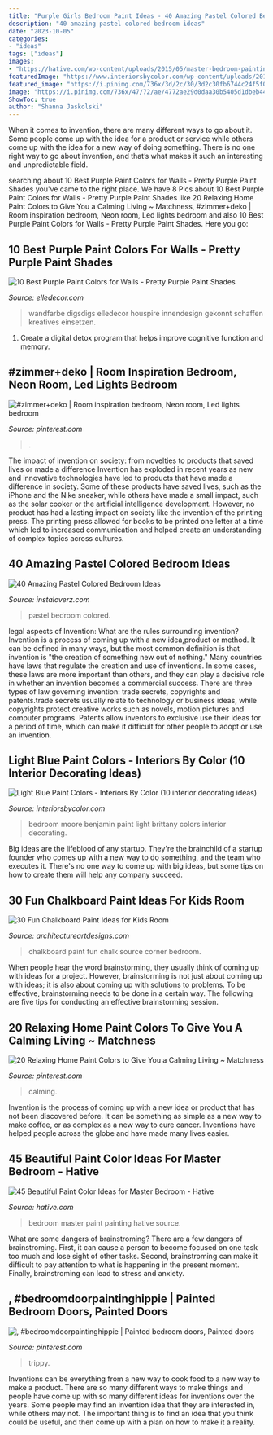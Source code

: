 ```yaml
---
title: "Purple Girls Bedroom Paint Ideas - 40 Amazing Pastel Colored Bedroom Ideas"
description: "40 amazing pastel colored bedroom ideas"
date: "2023-10-05"
categories:
- "ideas"
tags: ["ideas"]
images:
- "https://hative.com/wp-content/uploads/2015/05/master-bedroom-painting/11-master-bedroom-painting-ideas.jpg"
featuredImage: "https://www.interiorsbycolor.com/wp-content/uploads/2018/03/Benjamin-Moore-Brittany-Blue-Bedroom.jpg"
featured_image: "https://i.pinimg.com/736x/3d/2c/30/3d2c30fb6744c24f5f045cf132a92241.jpg"
image: "https://i.pinimg.com/736x/47/72/ae/4772ae29d0daa30b5405d1dbeb445b0e.jpg"
ShowToc: true
author: "Shanna Jaskolski"
---
```



When it comes to invention, there are many different ways to go about it. Some people come up with the idea for a product or service while others come up with the idea for a new way of doing something. There is no one right way to go about invention, and that’s what makes it such an interesting and unpredictable field.

	

		
searching about 10 Best Purple Paint Colors for Walls - Pretty Purple Paint Shades you've came to the right place. We have 8 Pics about 10 Best Purple Paint Colors for Walls - Pretty Purple Paint Shades like 20 Relaxing Home Paint Colors to Give You a Calming Living ~ Matchness, #zimmer+deko | Room inspiration bedroom, Neon room, Led lights bedroom and also 10 Best Purple Paint Colors for Walls - Pretty Purple Paint Shades. Here you go:
		
    
## 10 Best Purple Paint Colors For Walls - Pretty Purple Paint Shades

<img loading=lazy src="https://hips.hearstapps.com/hmg-prod.s3.amazonaws.com/images/deep-purple-bath-1530563717.jpg?crop=1xw:0.9863013698630136xh;center,top&amp;resize=480:*" onerror="this.onerror=null;this.src='https://tse2.mm.bing.net/th?id=OIP.lQA5znN-pLQIDcbpcayPDAHaLH&amp;pid=15.1';" alt="10 Best Purple Paint Colors for Walls - Pretty Purple Paint Shades">

_Source: elledecor.com_

>wandfarbe digsdigs elledecor houspire innendesign gekonnt schaffen kreatives einsetzen. 

	

1. Create a digital detox program that helps improve cognitive function and memory.

    
## #zimmer+deko | Room Inspiration Bedroom, Neon Room, Led Lights Bedroom

<img loading=lazy src="https://i.pinimg.com/736x/47/72/ae/4772ae29d0daa30b5405d1dbeb445b0e.jpg" onerror="this.onerror=null;this.src='https://tse3.mm.bing.net/th?id=OIP.nPuHqJuJYFGKsCu7qGK8eAHaLh&amp;pid=15.1';" alt="#zimmer+deko | Room inspiration bedroom, Neon room, Led lights bedroom">

_Source: pinterest.com_

>. 

	

The impact of invention on society: from novelties to products that saved lives or made a difference
Invention has exploded in recent years as new and innovative technologies have led to products that have made a difference in society. Some of these products have saved lives, such as the iPhone and the Nike sneaker, while others have made a small impact, such as the solar cooker or the artificial intelligence development. However, no product has had a lasting impact on society like the invention of the printing press. The printing press allowed for books to be printed one letter at a time which led to increased communication and helped create an understanding of complex topics across cultures.

    
## 40 Amazing Pastel Colored Bedroom Ideas

<img loading=lazy src="http://www.instaloverz.com/wp-content/uploads/2016/07/35-Pastel-Colored-Bedroom.jpg" onerror="this.onerror=null;this.src='https://tse4.mm.bing.net/th?id=OIP.F05d33x28NPw_mMATUKQ4gHaKy&amp;pid=15.1';" alt="40 Amazing Pastel Colored Bedroom Ideas">

_Source: instaloverz.com_

>pastel bedroom colored. 

	

legal aspects of Invention: What are the rules surrounding invention?
Invention is a process of coming up with a new idea,product or method. It can be defined in many ways, but the most common definition is that invention is "the creation of something new out of nothing." Many countries have laws that regulate the creation and use of inventions. In some cases, these laws are more important than others, and they can play a decisive role in whether an invention becomes a commercial success.
There are three types of law governing invention: trade secrets, copyrights and patents.trade secrets usually relate to technology or business ideas, while copyrights protect creative works such as novels, motion pictures and computer programs. Patents allow inventors to exclusive use their ideas for a period of time, which can make it difficult for other people to adopt or use an invention.

    
## Light Blue Paint Colors - Interiors By Color (10 Interior Decorating Ideas)

<img loading=lazy src="https://www.interiorsbycolor.com/wp-content/uploads/2018/03/Benjamin-Moore-Brittany-Blue-Bedroom.jpg" onerror="this.onerror=null;this.src='https://tse1.mm.bing.net/th?id=OIP.WCsV4Lq00-eAzG2QDeoUoQHaJ4&amp;pid=15.1';" alt="Light Blue Paint Colors - Interiors By Color (10 interior decorating ideas)">

_Source: interiorsbycolor.com_

>bedroom moore benjamin paint light brittany colors interior decorating. 

	

Big ideas are the lifeblood of any startup. They're the brainchild of a startup founder who comes up with a new way to do something, and the team who executes it. There's no one way to come up with big ideas, but some tips on how to create them will help any company succeed.

    
## 30 Fun Chalkboard Paint Ideas For Kids Room

<img loading=lazy src="http://www.architectureartdesigns.com/wp-content/uploads/2014/01/914.jpg" onerror="this.onerror=null;this.src='https://tse3.mm.bing.net/th?id=OIP.pdr729nYvcQMLdmxXlQGqQHaKI&amp;pid=15.1';" alt="30 Fun Chalkboard Paint Ideas for Kids Room">

_Source: architectureartdesigns.com_

>chalkboard paint fun chalk source corner bedroom. 

	

When people hear the word brainstorming, they usually think of coming up with ideas for a project. However, brainstorming is not just about coming up with ideas; it is also about coming up with solutions to problems. To be effective, brainstorming needs to be done in a certain way. The following are five tips for conducting an effective brainstorming session.

    
## 20 Relaxing Home Paint Colors To Give You A Calming Living ~ Matchness

<img loading=lazy src="https://i.pinimg.com/736x/3d/2c/30/3d2c30fb6744c24f5f045cf132a92241.jpg" onerror="this.onerror=null;this.src='https://tse1.mm.bing.net/th?id=OIP.NbPkNWdc4NBHSXo64dvadAHaLH&amp;pid=15.1';" alt="20 Relaxing Home Paint Colors to Give You a Calming Living ~ Matchness">

_Source: pinterest.com_

>calming. 

	

Invention is the process of coming up with a new idea or product that has not been discovered before. It can be something as simple as a new way to make coffee, or as complex as a new way to cure cancer. Inventions have helped people across the globe and have made many lives easier.

    
## 45 Beautiful Paint Color Ideas For Master Bedroom - Hative

<img loading=lazy src="https://hative.com/wp-content/uploads/2015/05/master-bedroom-painting/11-master-bedroom-painting-ideas.jpg" onerror="this.onerror=null;this.src='https://tse4.mm.bing.net/th?id=OIP.FsWs3wr3oIwYXGXKHvAd6QHaJ4&amp;pid=15.1';" alt="45 Beautiful Paint Color Ideas for Master Bedroom - Hative">

_Source: hative.com_

>bedroom master paint painting hative source. 

	

What are some dangers of brainstroming?
There are a few dangers of brainstroming. First, it can cause a person to become focused on one task too much and lose sight of other tasks. Second, brainstroming can make it difficult to pay attention to what is happening in the present moment. Finally, brainstroming can lead to stress and anxiety.

    
## , #bedroomdoorpaintinghippie | Painted Bedroom Doors, Painted Doors

<img loading=lazy src="https://i.pinimg.com/736x/4a/1a/2b/4a1a2b4189c04fccfd777b818c883d35.jpg" onerror="this.onerror=null;this.src='https://tse2.mm.bing.net/th?id=OIP.NhaLdLpXIgHEZvkZf_zdlQHaJ3&amp;pid=15.1';" alt=", #bedroomdoorpaintinghippie | Painted bedroom doors, Painted doors">

_Source: pinterest.com_

>trippy. 

	

Inventions can be everything from a new way to cook food to a new way to make a product. There are so many different ways to make things and people have come up with so many different ideas for inventions over the years. Some people may find an invention idea that they are interested in, while others may not. The important thing is to find an idea that you think could be useful, and then come up with a plan on how to make it a reality.

